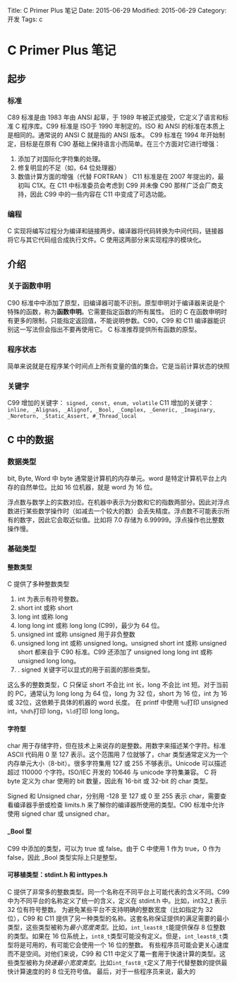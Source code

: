 Title: C Primer Plus 笔记
Date: 2015-06-29
Modified: 2015-06-29
Category: 开发
Tags: c

# C Primer Plus 笔记

## 起步
### 标准
C89 标准是由 1983 年由 ANSI 起草，于 1989 年被正式接受，它定义了语言和标准 C 程序库。C99 标准是 ISO于 1990 年制定的。ISO 和 ANSI 的标准在本质上是相同的。通常说的 ANSI C 就是指的 ANSI 版本。
C99 标准在 1994 年开始制定，目标是在原有 C90 基础上保持语言小而简单。在三个方面对它进行增强：
 1. 添加了对国际化字符集的处理。
 2. 修复明显的不足（如，64 位处理器）
 3. 数值计算方面的增强（代替 FORTRAN ）
C11 标准是在 2007 年提出的，最初叫 C1X。在 C11 中标准委员会考虑到 C99 并未像 C90 那样广泛会厂商支持，因此 C99 中的一些内容在 C11 中变成了可选功能。

### 编程
C 实现将编写过程分为编译和链接两步。编译器将代码转换为中间代码，链接器将它与其它代码组合成执行文件。C 使用这两部分来实现程序的模块化。

## 介绍
### 关于函数申明
C90 标准中中添加了原型，旧编译器可能不识别。原型申明对于编译器来说是个特殊的函数，称为**函数申明**。它需要指定函数的所有属性。
旧的 C 在函数申明时有更多的限制，只能指定返回值，不能说明参数。C90，C99 和 C11 编译器能识别这一写法但会指出不要再使用它。
C 标准推荐提供所有函数的原型。

### 程序状态
简单来说就是在程序某个时间点上所有变量的值的集合。它是当前计算状态的快照

### 关键字
C99 增加的关键字：
`signed, const, enum, volatile`
C11 增加的关键字：
`inline, _Alignas, _Alignof, _Bool, _Complex, _Generic, _Imaginary, _Noreturn, _Static_Assert, #_Thread_local`

## C 中的数据
### 数据类型
bit, Byte, Word 中 byte 通常是计算机的内存单元。word 是特定计算机平台上内存的自然单位。比如 16 位机器，就是 word 为 16 位。

浮点数与数学上的实数对应。在机器中表示为分数和它的指数两部分。因此对浮点数进行某些数学操作时（如减去一个较大的数）会丢失精度。浮点数不可能表示所有的数字，因此它会取近似值。比如将 7.0 存储为 6.99999。浮点操作也比整数操作慢。

### 基础类型
#### 整数类型
C 提供了多种整数类型
 1. int 为表示有符号整数。
 2. short int 或称 short
 3. long int 或称 long
 4. long long int 或称 long long (C99)，最少为 64 位。
 5. unsigned int 或称 unsigned 用于非负整数
 6. unsigned long int 或称 unsigned long。unsigned short int 或称 unsigned short 都来自于 C90 标准。C99 还添加了 unsigned long long int 或称 unsigned long long。
 7. . signed 关键字可以显式的用于前面的那些类型。
 
这么多的整数类型，C 只保证 short 不会比 int 长，long 不会比 int 短。对于当前的 PC，通常认为 long long 为 64 位，long 为 32 位，short 为 16 位，int 为 16 或 32位，这依赖于具体的机器的 word 长度。
在 printf 中使用 `%u`打印 unsigned int，`%hd%`打印 long，`%ld`打印 long long。

#### 字符型
char 用于存储字符，但在技术上来说存的是整数。用数字来描述某个字符。标准 ASCII 代码用 0 至 127 表示。这个范围用 7 位就够了，char 类型通常定义为一个内存单元大小（8-bit）。很多字符集用 127 或 255 不够表示。Unicode 可以描述超过 110000 个字符。ISO/IEC 开发的 10646 与 unicode 字符集兼容。
C 将 byte 定义为 char 使用的 bit 数量，因此有 16-bit 或 32-bit 的 char 类型。

Signed 和 Unsigned char，分别用 -128 至 127 或 0 至 255 表示 char，需要查看编译器手册或检查 limits.h 来了解你的编译器所使用的类型。C90 标准中允许使用 signed char 或 unsigned char。

#### _Bool 型
C99 中添加的类型，可以为 true 或 false。由于 C 中使用 1 作为 true，0 作为 false，因此 _Bool 类型实际上只是整型。

#### 可移植类型：stdint.h 和 inttypes.h
C 提供了非常多的整数类型。同一个名称在不同平台上可能代表的含义不同。C99 中为不同平台的名称定义了统一的含义，定义在 stdint.h 中。比如，int32_t 表示 32 位有符号整数。
为避免某些平台不支持明确的整数宽度（比如指定为 32 位），C99 和 C11 提供了另一种类型的名称。这套名称保证提供的满足需要的最小类型，这些类型被称为*最小宽度类型*。比如，`int_least8_t`能提供保存 8 位整数的类型。如果在 16 位系统上，`int8_t`类型可能没有定义。但是，`int_least8_t`类型将是可用的，有可能它会使用一个 16 位的整数。
有些程序员可能会更关心速度而不是空间。对他们来说，C99 和 C11 中定义了鼍一套用于快速计算的类型。这些类型被称为*快速最小宽度类型*。比如`int_fast8_t`定义了用于代替整数的提供最快计算速度的的 8 位无符号值。
最后，对于一些程序员来说，最大的


